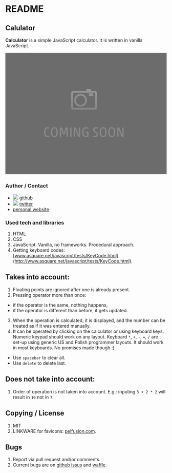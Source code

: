 # README
## Calulator
**Calculator** is a simple JavaScript calculator. It is written in vanilla JavaScript.

![](img/readme.png)

### Author / Contact
* ![](https://dl.dropboxusercontent.com/u/633848/Images/github_24_black.png) [github](http://www.github.com/argoncode)
* ![](https://dl.dropboxusercontent.com/u/633848/Images/twitter.png) [twitter](http://twitter.com/argoncode)
* [personal website](http://argoncode.com/contact)

### Used tech and libraries
1. HTML
2. CSS
3. JavaScript. Vanilla, no frameworks. Procedural approach.
4. Getting keyboard codes: [www.asquare.net/javascript/tests/KeyCode.html](http://www.asquare.net/javascript/tests/KeyCode.html).

## Takes into account:
1. Floating points are ignored after one is already present.
2. Pressing operator more than once:
  * if the operator is the same, nothing happens,
  * if the operator is different than before, it gets updated.
3. When the operation is calculated, it is displayed, and the number can be treated as if it was entered manually.
4. It can be operated by clicking on the calculator or using keyboard keys. Numeric keypad should work on any layout. Keyboard `*`, `+`, `-`, `=`, `/` are set-up using generic US and Polish programmer layouts. It should work in most keyboards. No promises made though :)
  * Use `spacebar` to clear all.
  * Use `delete` to delete last. 

## Does not take into account:
1. Order of operation is not taken into account. E.g.: inputing `3 + 2 * 2` will result in `10` not in `7`.

## Copying / License
1. MIT
2. LINKWARE for favicons: [pelfusion.com](http://www.pelfusion.com).

## Bugs
1. Report via pull request and/or comments.
2. Current bugs are on [github issus](https://github.com/ArgonCode/calculator/issues) and [waffle](https://waffle.io/ArgonCode/calculator).
